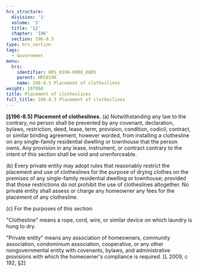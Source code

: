 ```yaml
---
hrs_structure:
  division: '1'
  volume: '3'
  title: '12'
  chapter: '196'
  section: 196-8.5
type: hrs_section
tags:
  - Government
menu:
  hrs:
    identifier: HRS_0196-0008_0005
    parent: HRS0196
    name: 196-8.5 Placement of clotheslines
weight: 107060
title: Placement of clotheslines
full_title: 196-8.5 Placement of clotheslines
---
```

**[§196-8.5]** **Placement of clotheslines.** (a) Notwithstanding any law to the contrary, no person shall be prevented by any covenant, declaration, bylaws, restriction, deed, lease, term, provision, condition, codicil, contract, or similar binding agreement, however worded, from installing a clothesline on any single-family residential dwelling or townhouse that the person owns. Any provision in any lease, instrument, or contract contrary to the intent of this section shall be void and unenforceable.

(b) Every private entity may adopt rules that reasonably restrict the placement and use of clotheslines for the purpose of drying clothes on the premises of any single-family residential dwelling or townhouse; provided that those restrictions do not prohibit the use of clotheslines altogether. No private entity shall assess or charge any homeowner any fees for the placement of any clothesline.

(c) For the purposes of this section:

"Clothesline" means a rope, cord, wire, or similar device on which laundry is hung to dry.

"Private entity" means any association of homeowners, community association, condominium association, cooperative, or any other nongovernmental entity with covenants, bylaws, and administrative provisions with which the homeowner's compliance is required. [L 2009, c 192, §2]